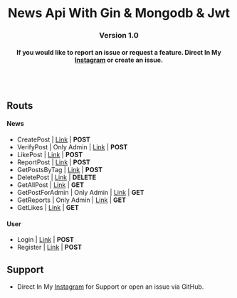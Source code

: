 <p align="center">
  <h1 align="center">
      News Api With Gin & Mongodb & Jwt
  </h1>
  <h3 align="center">
     Version 1.0
  </h3>
  <h4 align="center">
      If you would like to report an issue or request a feature. Direct In My <a href="https://instagram.com/nima._.ism">Instagram</a> or create an issue.
  </h4>
</p>

<br/>
<br/>


## Routs

#### News
* CreatePost | [Link](http://localhost:8080/api/v1/CreatePost/) | **POST**
* VerifyPost | Only Admin | [Link](http://localhost:8080/api/v1/VerifyPost/) | **POST**
* LikePost   | [Link](http://localhost:8080/api/v1/LikePost/) | **POST**
* ReportPost | [Link](http://localhost:8080/api/v1/ReportPost/) | **POST**
* GetPostsByTag | [Link](http://localhost:8080/api/v1/GetPostsByTag/) | **POST**
* DeletePost | [Link](http://localhost:8080/api/v1/DeletePost/) | **DELETE**
* GetAllPost | [Link](http://localhost:8080/api/v1/GetAllPost/) | **GET**
* GetPostForAdmin | Only Admin | [Link](http://localhost:8080/api/v1/GetPostForAdmin/) | **GET**
* GetReports | Only Admin | [Link](http://localhost:8080/api/v1/GetReports/) | **GET**
* GetLikes | [Link](http://localhost:8080/api/v1/GetLikes/) | **GET**

#### User
* Login | [Link](http://localhost:8080/api/v1/LikePost/) | **POST**
* Register | [Link](http://localhost:8080/account/v1/Register/) | **POST**


## Support
* Direct In My [Instagram](https://instagram.com/nima._.ism) for Support or open an issue via GitHub.
